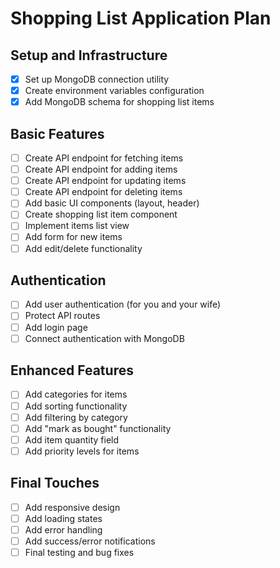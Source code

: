# Shopping List Application Plan

## Setup and Infrastructure
- [x] Set up MongoDB connection utility
- [x] Create environment variables configuration
- [x] Add MongoDB schema for shopping list items

## Basic Features
- [ ] Create API endpoint for fetching items
- [ ] Create API endpoint for adding items
- [ ] Create API endpoint for updating items
- [ ] Create API endpoint for deleting items
- [ ] Add basic UI components (layout, header)
- [ ] Create shopping list item component
- [ ] Implement items list view
- [ ] Add form for new items
- [ ] Add edit/delete functionality

## Authentication
- [ ] Add user authentication (for you and your wife)
- [ ] Protect API routes
- [ ] Add login page
- [ ] Connect authentication with MongoDB

## Enhanced Features
- [ ] Add categories for items
- [ ] Add sorting functionality
- [ ] Add filtering by category
- [ ] Add "mark as bought" functionality
- [ ] Add item quantity field
- [ ] Add priority levels for items

## Final Touches
- [ ] Add responsive design
- [ ] Add loading states
- [ ] Add error handling
- [ ] Add success/error notifications
- [ ] Final testing and bug fixes 